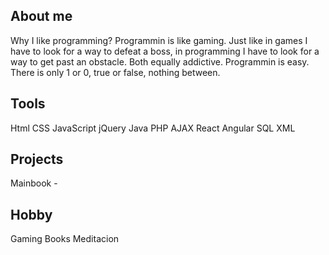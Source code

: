 ## About me
Why I like programming? Programmin is like gaming. Just like in games I have to look for a way to defeat a boss, in programming I have to look for a way to get past an obstacle. Both equally addictive.
Programmin is easy. There is only 1 or 0, true or false, nothing between.
## Tools
Html
CSS
JavaScript
jQuery
Java
PHP
AJAX
React
Angular
SQL
XML
## Projects
Mainbook - 
## Hobby
Gaming
Books
Meditacion
